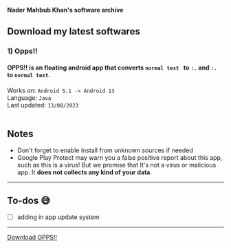 
**Nader Mahbub Khan's software archive**
## Download my latest softwares

### 1) Opps!!
#### OPPS!! is an floating android app that converts `normal text ` to `:.` and `:.` to `normal text`.
Works on: ```Android 5.1 -> Android 13```
<br> Language: ```Java```
<br> Last updated: ```13/08/2023```<br><br>
## Notes
* Don't forget to enable install from unknown sources if needed
* Google Play Protect may warn you a false positive report about this app, such as this is a virus! But we promise that It's not a virus or malicious app. It **does not collects any kind of your data**.
---
## To-dos 😅
- [ ] adding in app update system
---
  [Download OPPS!!](https://github.com/nader-mk/nader-mk.github.io/raw/gh-pages/opps01.apk)
